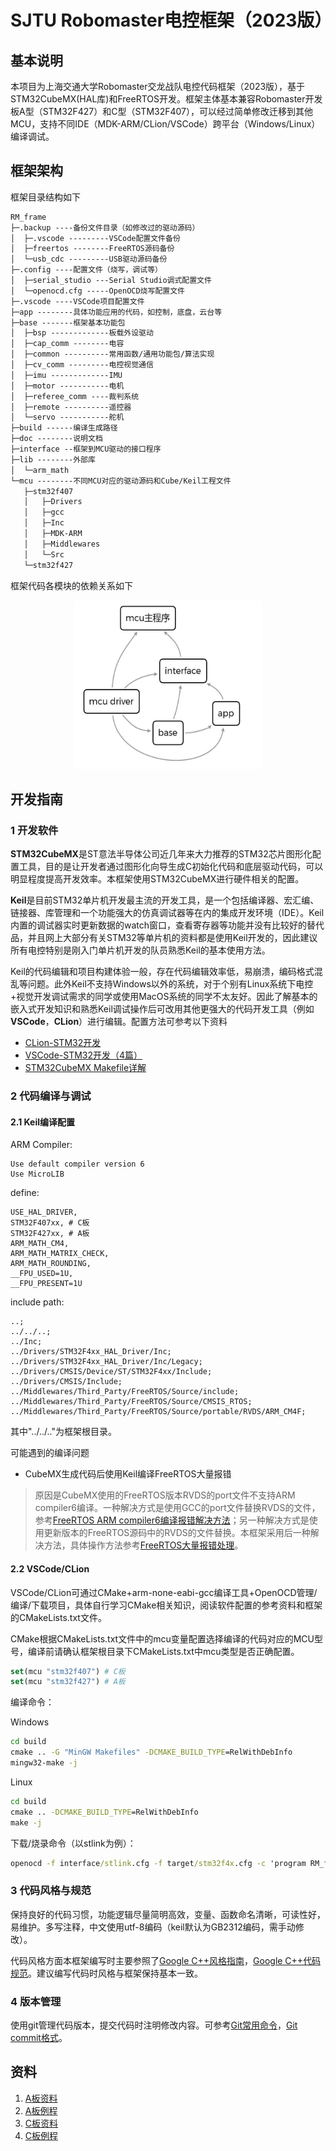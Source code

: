 # SJTU Robomaster电控框架（2023版）

## 基本说明

本项目为上海交通大学Robomaster交龙战队电控代码框架（2023版），基于STM32CubeMX(HAL库)和FreeRTOS开发。框架主体基本兼容Robomaster开发板A型（STM32F427）和C型（STM32F407），可以经过简单修改迁移到其他MCU，支持不同IDE（MDK-ARM/CLion/VSCode）跨平台（Windows/Linux）编译调试。

## 框架架构

框架目录结构如下

```txt
RM_frame
├─.backup ----备份文件目录（如修改过的驱动源码）
│  ├─.vscode ---------VSCode配置文件备份
│  ├─freertos --------FreeRTOS源码备份
│  └─usb_cdc ---------USB驱动源码备份
├─.config ----配置文件（烧写，调试等）
│  ├─serial_studio ---Serial Studio调式配置文件
│  └─openocd.cfg -----OpenOCD烧写配置文件
├─.vscode ----VSCode项目配置文件
├─app --------具体功能应用的代码，如控制，底盘，云台等
├─base -------框架基本功能包
│  ├─bsp -------------板载外设驱动
│  ├─cap_comm --------电容
│  ├─common ----------常用函数/通用功能包/算法实现
│  ├─cv_comm ---------电控视觉通信
│  ├─imu -------------IMU
│  ├─motor -----------电机
│  ├─referee_comm ----裁判系统
│  ├─remote ----------遥控器
│  └─servo -----------舵机
├─build ------编译生成路径
├─doc --------说明文档
├─interface --框架到MCU驱动的接口程序
├─lib --------外部库
│  └─arm_math
└─mcu --------不同MCU对应的驱动源码和Cube/Keil工程文件
   ├─stm32f407
   │   ├─Drivers
   │   ├─gcc
   │   ├─Inc
   │   ├─MDK-ARM
   │   ├─Middlewares
   │   └─Src
   └─stm32f427
```

框架代码各模块的依赖关系如下

<center>
<img src="doc/assets/frame_structure.jpg", width="300", height="270"/>
</center>

## 开发指南

### 1 开发软件

**STM32CubeMX**是ST意法半导体公司近几年来大力推荐的STM32芯片图形化配置工具，目的是让开发者通过图形化向导生成C初始化代码和底层驱动代码，可以明显程度提高开发效率。本框架使用STM32CubeMX进行硬件相关的配置。

**Keil**是目前STM32单片机开发最主流的开发工具，是一个包括编译器、宏汇编、链接器、库管理和一个功能强大的仿真调试器等在内的集成开发环境（IDE）。Keil内置的调试器实时更新数据的watch窗口，查看寄存器等功能并没有比较好的替代品，并且网上大部分有关STM32等单片机的资料都是使用Keil开发的，因此建议所有电控特别是刚入门单片机开发的队员熟悉Keil的基本使用方法。

Keil的代码编辑和项目构建体验一般，存在代码编辑效率低，易崩溃，编码格式混乱等问题。此外Keil不支持Windows以外的系统，对于个别有Linux系统下电控+视觉开发调试需求的同学或使用MacOS系统的同学不太友好。因此了解基本的嵌入式开发知识和熟悉Keil调试操作后可改用其他更强大的代码开发工具（例如**VSCode**，**CLion**）进行编辑。配置方法可参考以下资料

- [CLion-STM32开发](https://zhuanlan.zhihu.com/p/145801160)
- [VSCode-STM32开发（4篇）](https://zhuanlan.zhihu.com/p/61519415)
- [STM32CubeMX Makefile详解](https://blog.csdn.net/qwe5959798/article/details/112367495)

### 2 代码编译与调试

#### 2.1 Keil编译配置

ARM Compiler:

```text
Use default compiler version 6  
Use MicroLIB
```

define:

```text
USE_HAL_DRIVER,
STM32F407xx, # C板
STM32F427xx, # A板
ARM_MATH_CM4,
ARM_MATH_MATRIX_CHECK,
ARM_MATH_ROUNDING,
__FPU_USED=1U,
__FPU_PRESENT=1U
```

include path:

```text
..;
../../..;
../Inc;
../Drivers/STM32F4xx_HAL_Driver/Inc;
../Drivers/STM32F4xx_HAL_Driver/Inc/Legacy;
../Drivers/CMSIS/Device/ST/STM32F4xx/Include;
../Drivers/CMSIS/Include;
../Middlewares/Third_Party/FreeRTOS/Source/include;
../Middlewares/Third_Party/FreeRTOS/Source/CMSIS_RTOS;
../Middlewares/Third_Party/FreeRTOS/Source/portable/RVDS/ARM_CM4F;
```

其中"../../.."为框架根目录。

可能遇到的编译问题

- CubeMX生成代码后使用Keil编译FreeRTOS大量报错
  
> 原因是CubeMX使用的FreeRTOS版本RVDS的port文件不支持ARM compiler6编译。一种解决方式是使用GCC的port文件替换RVDS的文件，参考[FreeRTOS ARM compiler6编译报错解决方法](https://blog.csdn.net/u010058695/article/details/112485056)；另一种解决方式是使用更新版本的FreeRTOS源码中的RVDS的文件替换。本框架采用后一种解决方法，具体操作方法参考[FreeRTOS大量报错处理](.backup/freertos//README.txt)。

#### 2.2 VSCode/CLion

VSCode/CLion可通过CMake+arm-none-eabi-gcc编译工具+OpenOCD管理/编译/下载项目，具体自行学习CMake相关知识，阅读软件配置的参考资料和框架的CMakeLists.txt文件。

CMake根据CMakeLists.txt文件中的mcu变量配置选择编译的代码对应的MCU型号，编译前请确认框架根目录下CMakeLists.txt中mcu类型是否正确配置。

```cmake
set(mcu "stm32f407") # C板
set(mcu "stm32f427") # A板
```

编译命令：

Windows

```cmd
cd build
cmake .. -G "MinGW Makefiles" -DCMAKE_BUILD_TYPE=RelWithDebInfo
mingw32-make -j
```

Linux

```cmd
cd build
cmake .. -DCMAKE_BUILD_TYPE=RelWithDebInfo
make -j
```

下载/烧录命令（以stlink为例）：

```cmd
openocd -f interface/stlink.cfg -f target/stm32f4x.cfg -c 'program RM_frame.elf verify reset exit'
```

### 3 代码风格与规范

保持良好的代码习惯，功能逻辑尽量简明高效，变量、函数命名清晰，可读性好，易维护。多写注释，中文使用utf-8编码（keil默认为GB2312编码，需手动修改）。

代码风格方面本框架编写时主要参照了[Google C++风格指南](https://zh-google-styleguide.readthedocs.io/en/latest/google-cpp-styleguide/contents/)，[Google C++代码规范](https://blog.csdn.net/freeking101/article/details/78930381)。建议编写代码时风格与框架保持基本一致。

### 4 版本管理

使用git管理代码版本，提交代码时注明修改内容。可参考[Git常用命令](https://www.runoob.com/note/56524)，[Git commit格式](https://zhuanlan.zhihu.com/p/182553920)。

## 资料

1. [A板资料](https://www.robomaster.com/zh-CN/products/components/general/development-board)
2. [A板例程](https://github.com/RoboMaster/DevelopmentBoard-Examples)
3. [C板资料](https://www.robomaster.com/zh-CN/products/components/general/development-board-type-c/info)
4. [C板例程](https://github.com/RoboMaster/Development-Board-C-Examples)
